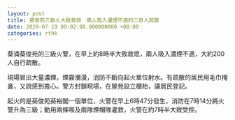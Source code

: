 ```yaml
---
layout: post
title: 葵俊苑三級火大致救熄　兩人吸入濃煙不適約二百人疏散
date: 2020-07-19 09:02:08.000000000 +08:00
categories: rthk
---
```


葵涌葵俊苑的三級火警，在早上約8時半大致救熄，兩人吸入濃煙不適，大約200人自行疏散。

現場冒出大量濃煙，煙霧瀰漫，消防不斷向起火單位射水。有疏散的居民用毛巾掩鼻，又說感到擔心。警方封鎖現場，在屋苑設立櫃枱，讓居民登記。

起火的是葵俊苑葵裕閣一個單位，火警在早上6時47分發生，消防在7時14分將火警升為三級；動用兩條喉及兩隊煙帽隊灌救，火警在約7時半大致受控。
